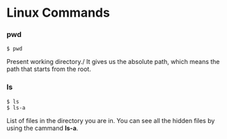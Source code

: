 # Linux Commands
### pwd
```
$ pwd
```
Present working directory./
It gives us the absolute path, which means the path that starts from the root.


### ls
```
$ ls
$ ls-a
```
List of files in the directory you are in. You can see all the hidden files by using the cammand **ls-a**.

